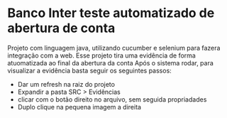 # Banco Inter  teste automatizado de abertura de conta

Projeto com linguagem java, utilizando cucumber e selenium para fazera integração com a web. 
Esse projeto tira uma evidência de forma atuomatizada ao final da abertura da conta
Após o sistema rodar, para visualizar a evidência basta seguir os seguintes passos:
- Dar um refresh na raiz do projeto
- Expandir a pasta SRC > Evidências
- clicar com o botão direito no arquivo, sem seguida propriadades
- Duplo clique na pequena imagem a direita
